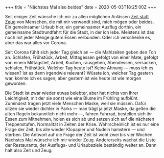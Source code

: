 +++
title = "Nächstes Mal also beides"
date = 2020-05-03T18:25:00Z
+++


Seit einiger Zeit wünsche ich mir zu allen möglichen Anlässen [Zeit statt Zeug](https://www.zeit-statt-zeug.de/de) von Menschen, die mit mir verwandt sind, mich mögen oder beides. Ein gemeinsamer Urlaub hier, ein gemeinsamer Ausflug dorthin, ein gemeinsame Stadtrundfahrt für die Stadt, in der ich lebe. Meistens ist das noch mit jeder Menge gutem Essen verbunden. Oder ich verschenke es, aber das war alles vor Corona.

Seit Corona fühlt sich jeder Tag gleich an — die Mahlzeiten geben den Ton an. Schlafen, Frühstück, Arbeit, Mittagessen gefolgt von einer Mate, gefolgt von einem Mittagstief, Arbeit, Kuchen, rausgehen, Abendessen, versacken, schlafen, Frühstück. Welcher Tag heute ist? Keine Ahnung — muss ich es wissen? Ist es denn irgendwie relevant? Wüsste ich, welcher Tag gestern war, könnte ich es sagen, aber gestern ist wie heute ist wie morgen geworden.

Die Stadt ist zwar wieder etwas belebter, aber hat nichts von ihrer Leichtigkeit, mit der sie sonst wie eine Blume im Frühling aufblüht. Zumindest tragen jetzt viele Menschen Maske, weil sie müssen. Dafür sitzen sie wieder dichter in Parks — man trägt ja jetzt Maske, da gelten die alten Regeln bekanntlich nicht mehr —, fahren Fahrrad, bestellen sich ihr Essen zum Mitnehmen, holen es sich ab und setzen sich auf die nächsten Treppenstufen. Normalität in Zeiten der Krise. Wahrscheinlich ist es nur eine Frage der Zeit, bis alle wieder Klopapier und Nudeln hamstern — und sterben. Die Antwort auf die Frage der Zeit ist wohl zwei bis vier Wochen. Nächstes Mal wünsche ich mir wieder Zeug. Andererseits wächst die Liste der Restaurants, der Ausflugs- und Urlaubsziele beständig weiter an. Dann halt also Zeit und Zeug.